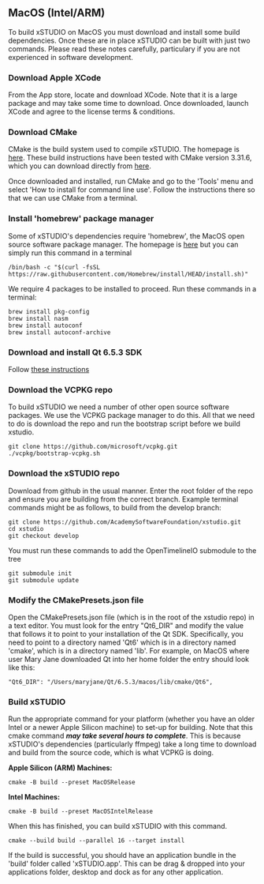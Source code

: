 ## MacOS (Intel/ARM)

To build xSTUDIO on MacOS you must download and install some build dependencies. Once these are in place xSTUDIO can be built with just two commands. Please read these notes carefully, particulary if you are not experienced in software development.

### Download Apple XCode

From the App store, locate and download XCode. Note that it is a large package and may take some time to download. Once downloaded, launch XCode and agree to the license terms & conditions.

### Download CMake

CMake is the build system used to compile xSTUDIO. The homepage is [here](https://cmake.org). These build instructions have been tested with CMake version 3.31.6, which you can download directly from [here](https://github.com/Kitware/CMake/releases/download/v3.31.6/cmake-3.31.6-macos-universal.dmg). 

Once downloaded and installed, run CMake and go to the 'Tools' menu and select 'How to install for command line use'. Follow the instructions there so that we can use CMake from a terminal.

### Install 'homebrew' package manager

Some of xSTUDIO's dependencies require 'homebrew', the MacOS open source software package manager. The homepage is [here](https://brew.sh) but you can simply run this command in a terminal 

    /bin/bash -c "$(curl -fsSL https://raw.githubusercontent.com/Homebrew/install/HEAD/install.sh)"

We require 4 packages to be installed to proceed. Run these commands in a terminal:

    brew install pkg-config
    brew install nasm
    brew install autoconf
    brew install autoconf-archive

### Download and install Qt 6.5.3 SDK

Follow [these instructions](downloading_qt.md)

### Download the VCPKG repo

To build xSTUDIO we need a number of other open source software packages. We use the VCPKG package manager to do this. All that we need to do is download the repo and run the bootstrap script before we build xstudio.

    git clone https://github.com/microsoft/vcpkg.git
    ./vcpkg/bootstrap-vcpkg.sh

### Download the xSTUDIO repo

Download from github in the usual manner. Enter the root folder of the repo and ensure you are building from the correct branch. Example terminal commands might be as follows, to build from the develop branch:

    git clone https://github.com/AcademySoftwareFoundation/xstudio.git
    cd xstudio
    git checkout develop

You must run these commands to add the OpenTimelineIO submodule to the tree

    git submodule init
    git submodule update

### Modify the CMakePresets.json file

Open the CMakePresets.json file (which is in the root of the xstudio repo) in a text editor. You must look for the entry "Qt6_DIR" and modify the value that follows it to point to your installation of the Qt SDK. Specifically, you need to point to a directory named 'Qt6' which is in a directory named 'cmake', which is in a directory named 'lib'. For example, on MacOS where user Mary Jane downloaded Qt into her home folder the entry should look like this:

    "Qt6_DIR": "/Users/maryjane/Qt/6.5.3/macos/lib/cmake/Qt6",

### Build xSTUDIO

Run the appropriate command for your platform (whether you have an older Intel or a newer Apple Silicon machine) to set-up for building. Note that this cmake command ***may take several hours to complete***. This is because xSTUDIO's dependencies (particularly ffmpeg) take a long time to download and build from the source code, which is what VCPKG is doing.

**Apple Silicon (ARM) Machines:**
    
    cmake -B build --preset MacOSRelease

**Intel Machines:**

    cmake -B build --preset MacOSIntelRelease

When this has finished, you can build xSTUDIO with this command. 

    cmake --build build --parallel 16 --target install

If the build is successful, you should have an application bundle in the 'build' folder called 'xSTUDIO.app'. This can be drag & dropped into your applications folder, desktop and dock as for any other application.